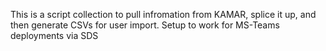 This is a script collection to pull infromation from KAMAR, splice it up, and then generate CSVs for user import. 
Setup to work for MS-Teams deployments via SDS
